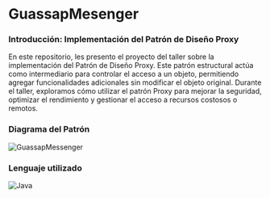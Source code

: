 # GuassapMesenger

### Introducción:  Implementación del Patrón de Diseño Proxy

En este repositorio, les presento el proyecto del taller sobre la implementación del Patrón de Diseño Proxy. Este patrón estructural actúa como intermediario para controlar el acceso a un objeto, permitiendo agregar funcionalidades adicionales sin modificar el objeto original. Durante el taller, exploramos cómo utilizar el patrón Proxy para mejorar la seguridad, optimizar el rendimiento y gestionar el acceso a recursos costosos o remotos.

### Diagrama del Patrón

![GuassapMessenger](https://github.com/user-attachments/assets/568bc9af-8b2c-442f-acdf-14ab4f92a91d)

### Lenguaje utilizado

![Java](https://img.shields.io/badge/java-%23ED8B00.svg?style=for-the-badge&logo=openjdk&logoColor=white)
